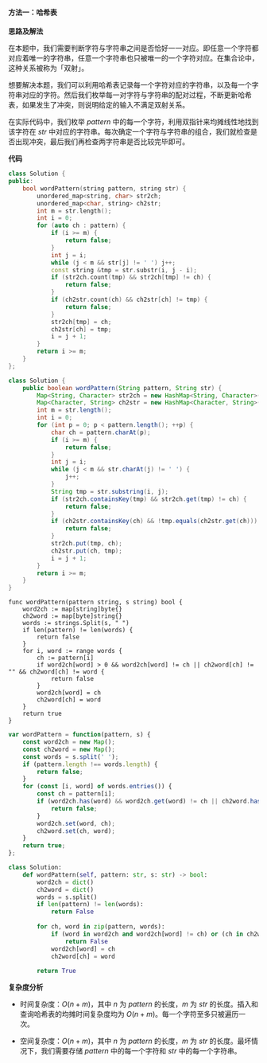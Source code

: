 #### 方法一：哈希表

**思路及解法**

在本题中，我们需要判断字符与字符串之间是否恰好一一对应。即任意一个字符都对应着唯一的字符串，任意一个字符串也只被唯一的一个字符对应。在集合论中，这种关系被称为「双射」。

想要解决本题，我们可以利用哈希表记录每一个字符对应的字符串，以及每一个字符串对应的字符。然后我们枚举每一对字符与字符串的配对过程，不断更新哈希表，如果发生了冲突，则说明给定的输入不满足双射关系。

在实际代码中，我们枚举 $\textit{pattern}$ 中的每一个字符，利用双指针来均摊线性地找到该字符在 $\textit{str}$ 中对应的字符串。每次确定一个字符与字符串的组合，我们就检查是否出现冲突，最后我们再检查两字符串是否比较完毕即可。

**代码**

```C++ [sol1-C++]
class Solution {
public:
    bool wordPattern(string pattern, string str) {
        unordered_map<string, char> str2ch;
        unordered_map<char, string> ch2str;
        int m = str.length();
        int i = 0;
        for (auto ch : pattern) {
            if (i >= m) {
                return false;
            }
            int j = i;
            while (j < m && str[j] != ' ') j++;
            const string &tmp = str.substr(i, j - i);
            if (str2ch.count(tmp) && str2ch[tmp] != ch) {
                return false;
            }
            if (ch2str.count(ch) && ch2str[ch] != tmp) {
                return false;
            }
            str2ch[tmp] = ch;
            ch2str[ch] = tmp;
            i = j + 1;
        }
        return i >= m;
    }
};
```

```Java [sol1-Java]
class Solution {
    public boolean wordPattern(String pattern, String str) {
        Map<String, Character> str2ch = new HashMap<String, Character>();
        Map<Character, String> ch2str = new HashMap<Character, String>();
        int m = str.length();
        int i = 0;
        for (int p = 0; p < pattern.length(); ++p) {
            char ch = pattern.charAt(p);
            if (i >= m) {
                return false;
            }
            int j = i;
            while (j < m && str.charAt(j) != ' ') {
                j++;
            }
            String tmp = str.substring(i, j);
            if (str2ch.containsKey(tmp) && str2ch.get(tmp) != ch) {
                return false;
            }
            if (ch2str.containsKey(ch) && !tmp.equals(ch2str.get(ch))) {
                return false;
            }
            str2ch.put(tmp, ch);
            ch2str.put(ch, tmp);
            i = j + 1;
        }
        return i >= m;
    }
}
```

```Golang [sol1-Golang]
func wordPattern(pattern string, s string) bool {
    word2ch := map[string]byte{}
    ch2word := map[byte]string{}
    words := strings.Split(s, " ")
    if len(pattern) != len(words) {
        return false
    }
    for i, word := range words {
        ch := pattern[i]
        if word2ch[word] > 0 && word2ch[word] != ch || ch2word[ch] != "" && ch2word[ch] != word {
            return false
        }
        word2ch[word] = ch
        ch2word[ch] = word
    }
    return true
}
```

```JavaScript [sol1-JavaScript]
var wordPattern = function(pattern, s) {
    const word2ch = new Map();
    const ch2word = new Map();
    const words = s.split(' ');
    if (pattern.length !== words.length) {
        return false;
    }
    for (const [i, word] of words.entries()) {
        const ch = pattern[i];
        if (word2ch.has(word) && word2ch.get(word) != ch || ch2word.has(ch) && ch2word.get(ch) !== word) {
            return false;
        }
        word2ch.set(word, ch);
        ch2word.set(ch, word);
    }
    return true;
};
```

```Python [sol1-Python3]
class Solution:
    def wordPattern(self, pattern: str, s: str) -> bool:
        word2ch = dict()
        ch2word = dict()
        words = s.split()
        if len(pattern) != len(words):
            return False
        
        for ch, word in zip(pattern, words):
            if (word in word2ch and word2ch[word] != ch) or (ch in ch2word and ch2word[ch] != word):
                return False
            word2ch[word] = ch
            ch2word[ch] = word
    
        return True
```

**复杂度分析**

- 时间复杂度：$O(n + m)$，其中 $n$ 为 $\textit{pattern}$ 的长度，$m$ 为 $\textit{str}$ 的长度。插入和查询哈希表的均摊时间复杂度均为 $O(n + m)$。每一个字符至多只被遍历一次。

- 空间复杂度：$O(n + m)$，其中 $n$ 为 $\textit{pattern}$ 的长度，$m$ 为 $\textit{str}$ 的长度。最坏情况下，我们需要存储 $\textit{pattern}$ 中的每一个字符和 $\textit{str}$ 中的每一个字符串。